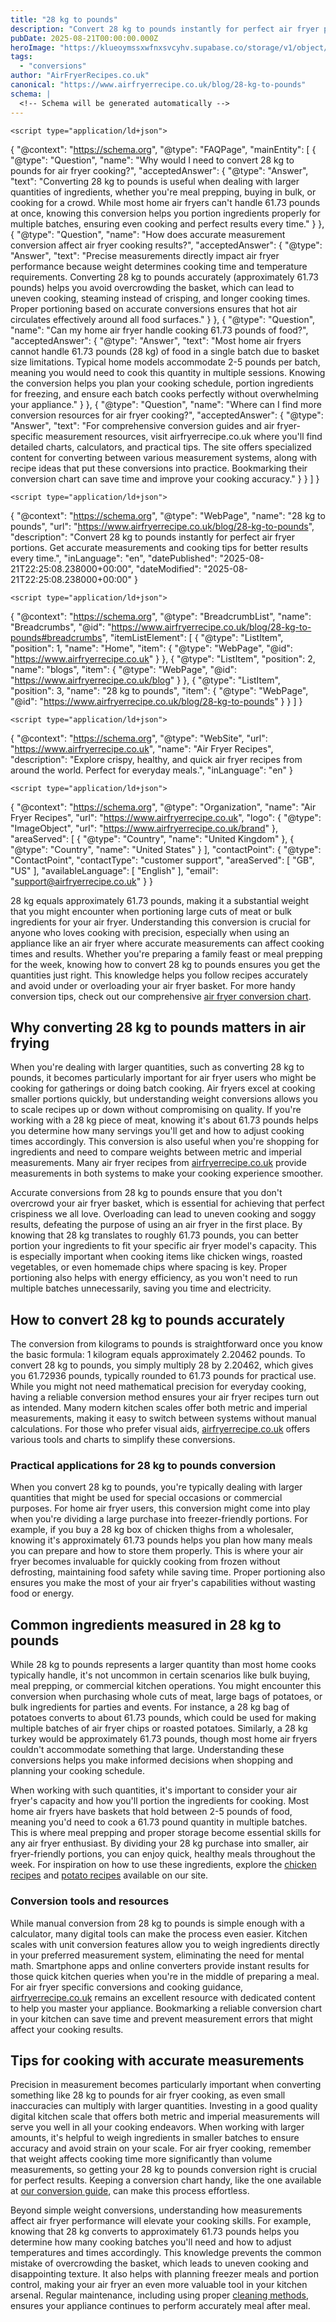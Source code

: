 ```yaml
---
title: "28 kg to pounds"
description: "Convert 28 kg to pounds instantly for perfect air fryer portions. Get accurate measurements and cooking tips for better results every time."
pubDate: 2025-08-21T00:00:00.000Z
heroImage: "https://klueoymssxwfnxsvcyhv.supabase.co/storage/v1/object/public/Shmucket/28-kg-to-pounds.webp"
tags:
  - "conversions"
author: "AirFryerRecipes.co.uk"
canonical: "https://www.airfryerrecipe.co.uk/blog/28-kg-to-pounds"
schema: |
  <!-- Schema will be generated automatically -->
---
```

<script type="application/ld+json">
{
    "@context": "https://schema.org",
    "@type": "BlogPosting",
    "url": "https://www.airfryerrecipe.co.uk/blog/28-kg-to-pounds",
    "mainEntityOfPage": {
        "@type": "WebPage",
        "@id": "https://www.airfryerrecipe.co.uk/blog/28-kg-to-pounds"
    },
    "headline": "Quick 28 kg to pounds conversion for air fryer cooking",
    "description": "Convert 28 kg to pounds instantly for perfect air fryer portions. Get accurate measurements and cooking tips for better results every time.",
    "author": {
        "@type": "Person",
        "name": "AirFryerRecipes.co.uk",
        "url": "https://www.airfryerrecipe.co.uk/about",
        "image": {
            "@type": "ImageObject",
            "url": "https://klueoymssxwfnxsvcyhv.supabase.co/storage/v1/object/public/Shmucket/Me.jpg"
        }
    },
    "publisher": {
        "@type": "Organization",
        "name": "Air Fryer Recipe",
        "logo": {
            "@type": "ImageObject",
            "url": "https://cdn.prod.website-files.com/68224a465dfe9a7ab4f57570/6844191451a8b2f1e37e63cc_Untitled%20design%20-%202025-06-05T205644.948%20(1).png"
        }
    },
    "datePublished": "2025-08-21T22:25:08.238Z",
    "dateModified": "2025-08-21T22:25:08.238Z",
    "image": {
        "@type": "ImageObject",
        "url": "https://klueoymssxwfnxsvcyhv.supabase.co/storage/v1/object/public/Shmucket/28-kg-to-pounds.webp"
    },
    "about": {
        "@type": "Thing",
        "name": "Conversions"
    },
    "articleSection": "Conversions",
    "inLanguage": "en-GB"
}
</script>

    <script type="application/ld+json">
{
    "@context": "https://schema.org",
    "@type": "FAQPage",
    "mainEntity": [
        {
            "@type": "Question",
            "name": "Why would I need to convert 28 kg to pounds for air fryer cooking?",
            "acceptedAnswer": {
                "@type": "Answer",
                "text": "Converting 28 kg to pounds is useful when dealing with larger quantities of ingredients, whether you're meal prepping, buying in bulk, or cooking for a crowd. While most home air fryers can't handle 61.73 pounds at once, knowing this conversion helps you portion ingredients properly for multiple batches, ensuring even cooking and perfect results every time."
            }
        },
        {
            "@type": "Question",
            "name": "How does accurate measurement conversion affect air fryer cooking results?",
            "acceptedAnswer": {
                "@type": "Answer",
                "text": "Precise measurements directly impact air fryer performance because weight determines cooking time and temperature requirements. Converting 28 kg to pounds accurately (approximately 61.73 pounds) helps you avoid overcrowding the basket, which can lead to uneven cooking, steaming instead of crisping, and longer cooking times. Proper portioning based on accurate conversions ensures that hot air circulates effectively around all food surfaces."
            }
        },
        {
            "@type": "Question",
            "name": "Can my home air fryer handle cooking 61.73 pounds of food?",
            "acceptedAnswer": {
                "@type": "Answer",
                "text": "Most home air fryers cannot handle 61.73 pounds (28 kg) of food in a single batch due to basket size limitations. Typical home models accommodate 2-5 pounds per batch, meaning you would need to cook this quantity in multiple sessions. Knowing the conversion helps you plan your cooking schedule, portion ingredients for freezing, and ensure each batch cooks perfectly without overwhelming your appliance."
            }
        },
        {
            "@type": "Question",
            "name": "Where can I find more conversion resources for air fryer cooking?",
            "acceptedAnswer": {
                "@type": "Answer",
                "text": "For comprehensive conversion guides and air fryer-specific measurement resources, visit airfryerrecipe.co.uk where you'll find detailed charts, calculators, and practical tips. The site offers specialized content for converting between various measurement systems, along with recipe ideas that put these conversions into practice. Bookmarking their conversion chart can save time and improve your cooking accuracy."
            }
        }
    ]
}
</script>

    <script type="application/ld+json">
{
    "@context": "https://schema.org",
    "@type": "WebPage",
    "name": "28 kg to pounds",
    "url": "https://www.airfryerrecipe.co.uk/blog/28-kg-to-pounds",
    "description": "Convert 28 kg to pounds instantly for perfect air fryer portions. Get accurate measurements and cooking tips for better results every time.",
    "inLanguage": "en",
    "datePublished": "2025-08-21T22:25:08.238000+00:00",
    "dateModified": "2025-08-21T22:25:08.238000+00:00"
}
</script>

    <script type="application/ld+json">
{
    "@context": "https://schema.org",
    "@type": "BreadcrumbList",
    "name": "Breadcrumbs",
    "@id": "https://www.airfryerrecipe.co.uk/blog/28-kg-to-pounds#breadcrumbs",
    "itemListElement": [
        {
            "@type": "ListItem",
            "position": 1,
            "name": "Home",
            "item": {
                "@type": "WebPage",
                "@id": "https://www.airfryerrecipe.co.uk"
            }
        },
        {
            "@type": "ListItem",
            "position": 2,
            "name": "blogs",
            "item": {
                "@type": "WebPage",
                "@id": "https://www.airfryerrecipe.co.uk/blog"
            }
        },
        {
            "@type": "ListItem",
            "position": 3,
            "name": "28 kg to pounds",
            "item": {
                "@type": "WebPage",
                "@id": "https://www.airfryerrecipe.co.uk/blog/28-kg-to-pounds"
            }
        }
    ]
}
</script>

    <script type="application/ld+json">
{
    "@context": "https://schema.org",
    "@type": "WebSite",
    "url": "https://www.airfryerrecipe.co.uk",
    "name": "Air Fryer Recipes",
    "description": "Explore crispy, healthy, and quick air fryer recipes from around the world. Perfect for everyday meals.",
    "inLanguage": "en"
}
</script>

    <script type="application/ld+json">
{
    "@context": "https://schema.org",
    "@type": "Organization",
    "name": "Air Fryer Recipes",
    "url": "https://www.airfryerrecipe.co.uk",
    "logo": {
        "@type": "ImageObject",
        "url": "https://www.airfryerrecipe.co.uk/brand"
    },
    "areaServed": [
        {
            "@type": "Country",
            "name": "United Kingdom"
        },
        {
            "@type": "Country",
            "name": "United States"
        }
    ],
    "contactPoint": {
        "@type": "ContactPoint",
        "contactType": "customer support",
        "areaServed": [
            "GB",
            "US"
        ],
        "availableLanguage": [
            "English"
        ],
        "email": "support@airfryerrecipe.co.uk"
    }
}
</script>

<p>28 kg equals approximately 61.73 pounds, making it a substantial weight that you might encounter when portioning large cuts of meat or bulk ingredients for your air fryer. Understanding this conversion is crucial for anyone who loves cooking with precision, especially when using an appliance like an air fryer where accurate measurements can affect cooking times and results. Whether you're preparing a family feast or meal prepping for the week, knowing how to convert 28 kg to pounds ensures you get the quantities just right. This knowledge helps you follow recipes accurately and avoid under or overloading your air fryer basket. For more handy conversion tips, check out our comprehensive <a href="https://www.airfryerrecipe.co.uk/air-fryer-conversion-chart">air fryer conversion chart</a>.</p>

<h2>Why converting 28 kg to pounds matters in air frying</h2>
<p>When you're dealing with larger quantities, such as converting 28 kg to pounds, it becomes particularly important for air fryer users who might be cooking for gatherings or doing batch cooking. Air fryers excel at cooking smaller portions quickly, but understanding weight conversions allows you to scale recipes up or down without compromising on quality. If you're working with a 28 kg piece of meat, knowing it's about 61.73 pounds helps you determine how many servings you'll get and how to adjust cooking times accordingly. This conversion is also useful when you're shopping for ingredients and need to compare weights between metric and imperial measurements. Many air fryer recipes from <a href="https://www.airfryerrecipe.co.uk/recipes">airfryerrecipe.co.uk</a> provide measurements in both systems to make your cooking experience smoother.</p>

<p>Accurate conversions from 28 kg to pounds ensure that you don't overcrowd your air fryer basket, which is essential for achieving that perfect crispiness we all love. Overloading can lead to uneven cooking and soggy results, defeating the purpose of using an air fryer in the first place. By knowing that 28 kg translates to roughly 61.73 pounds, you can better portion your ingredients to fit your specific air fryer model's capacity. This is especially important when cooking items like chicken wings, roasted vegetables, or even homemade chips where spacing is key. Proper portioning also helps with energy efficiency, as you won't need to run multiple batches unnecessarily, saving you time and electricity.</p>

<h2>How to convert 28 kg to pounds accurately</h2>
<p>The conversion from kilograms to pounds is straightforward once you know the basic formula: 1 kilogram equals approximately 2.20462 pounds. To convert 28 kg to pounds, you simply multiply 28 by 2.20462, which gives you 61.72936 pounds, typically rounded to 61.73 pounds for practical use. While you might not need mathematical precision for everyday cooking, having a reliable conversion method ensures your air fryer recipes turn out as intended. Many modern kitchen scales offer both metric and imperial measurements, making it easy to switch between systems without manual calculations. For those who prefer visual aids, <a href="https://www.airfryerrecipe.co.uk">airfryerrecipe.co.uk</a> offers various tools and charts to simplify these conversions.</p>

<h3>Practical applications for 28 kg to pounds conversion</h3>
<p>When you convert 28 kg to pounds, you're typically dealing with larger quantities that might be used for special occasions or commercial purposes. For home air fryer users, this conversion might come into play when you're dividing a large purchase into freezer-friendly portions. For example, if you buy a 28 kg box of chicken thighs from a wholesaler, knowing it's approximately 61.73 pounds helps you plan how many meals you can prepare and how to store them properly. This is where your air fryer becomes invaluable for quickly cooking from frozen without defrosting, maintaining food safety while saving time. Proper portioning also ensures you make the most of your air fryer's capabilities without wasting food or energy.</p>

<h2>Common ingredients measured in 28 kg to pounds</h2>
<p>While 28 kg to pounds represents a larger quantity than most home cooks typically handle, it's not uncommon in certain scenarios like bulk buying, meal prepping, or commercial kitchen operations. You might encounter this conversion when purchasing whole cuts of meat, large bags of potatoes, or bulk ingredients for parties and events. For instance, a 28 kg bag of potatoes converts to about 61.73 pounds, which could be used for making multiple batches of air fryer chips or roasted potatoes. Similarly, a 28 kg turkey would be approximately 61.73 pounds, though most home air fryers couldn't accommodate something that large. Understanding these conversions helps you make informed decisions when shopping and planning your cooking schedule.</p>

<p>When working with such quantities, it's important to consider your air fryer's capacity and how you'll portion the ingredients for cooking. Most home air fryers have baskets that hold between 2-5 pounds of food, meaning you'd need to cook a 61.73 pound quantity in multiple batches. This is where meal prepping and proper storage become essential skills for any air fryer enthusiast. By dividing your 28 kg purchase into smaller, air fryer-friendly portions, you can enjoy quick, healthy meals throughout the week. For inspiration on how to use these ingredients, explore the <a href="https://www.airfryerrecipe.co.uk/recipe-category/chicken">chicken recipes</a> and <a href="https://www.airfryerrecipe.co.uk/recipe-category/potatoes">potato recipes</a> available on our site.</p>

<h3>Conversion tools and resources</h3>
<p>While manual conversion from 28 kg to pounds is simple enough with a calculator, many digital tools can make the process even easier. Kitchen scales with unit conversion features allow you to weigh ingredients directly in your preferred measurement system, eliminating the need for mental math. Smartphone apps and online converters provide instant results for those quick kitchen queries when you're in the middle of preparing a meal. For air fryer specific conversions and cooking guidance, <a href="https://www.airfryerrecipe.co.uk">airfryerrecipe.co.uk</a> remains an excellent resource with dedicated content to help you master your appliance. Bookmarking a reliable conversion chart in your kitchen can save time and prevent measurement errors that might affect your cooking results.</p>

<h2>Tips for cooking with accurate measurements</h2>
<p>Precision in measurement becomes particularly important when converting something like 28 kg to pounds for air fryer cooking, as even small inaccuracies can multiply with larger quantities. Investing in a good quality digital kitchen scale that offers both metric and imperial measurements will serve you well in all your cooking endeavors. When working with larger amounts, it's helpful to weigh ingredients in smaller batches to ensure accuracy and avoid strain on your scale. For air fryer cooking, remember that weight affects cooking time more significantly than volume measurements, so getting your 28 kg to pounds conversion right is crucial for perfect results. Keeping a conversion chart handy, like the one available at <a href="https://www.airfryerrecipe.co.uk/air-fryer-conversion-chart">our conversion guide</a>, can make this process effortless.</p>

<p>Beyond simple weight conversions, understanding how measurements affect air fryer performance will elevate your cooking skills. For example, knowing that 28 kg converts to approximately 61.73 pounds helps you determine how many cooking batches you'll need and how to adjust temperatures and times accordingly. This knowledge prevents the common mistake of overcrowding the basket, which leads to uneven cooking and disappointing texture. It also helps with planning freezer meals and portion control, making your air fryer an even more valuable tool in your kitchen arsenal. Regular maintenance, including using proper <a href="https://www.airfryerrecipe.co.uk/air-fryer-cleaner">cleaning methods</a>, ensures your appliance continues to perform accurately meal after meal.</p>
